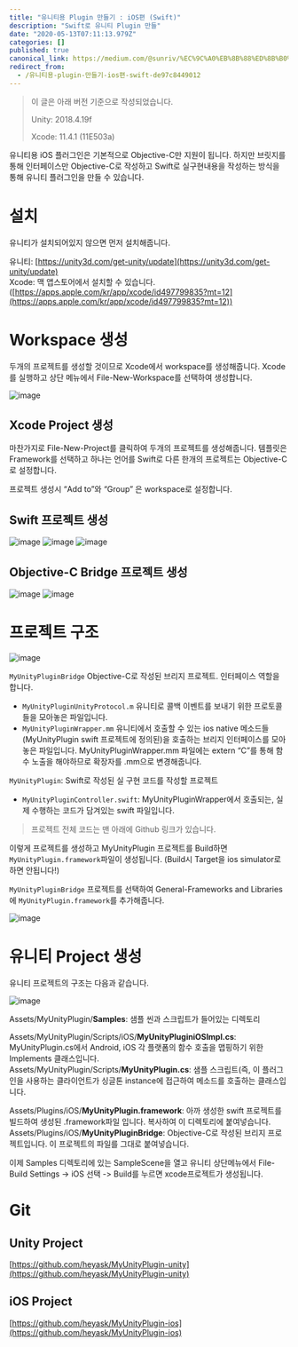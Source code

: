 ```yaml
---
title: "유니티용 Plugin 만들기 : iOS편 (Swift)"
description: "Swift로 유니티 Plugin 만들"
date: "2020-05-13T07:11:13.979Z"
categories: []
published: true
canonical_link: https://medium.com/@sunriv/%EC%9C%A0%EB%8B%88%ED%8B%B0%EC%9A%A9-plugin-%EB%A7%8C%EB%93%A4%EA%B8%B0-ios%ED%8E%B8-swift-de97c8449012
redirect_from:
  - /유니티용-plugin-만들기-ios편-swift-de97c8449012
---
```


> 이 글은 아래 버전 기준으로 작성되었습니다.
> 
> Unity: 2018.4.19f
> 
> Xcode: 11.4.1 (11E503a)


유니티용 iOS 플러그인은 기본적으로 Objective-C만 지원이 됩니다. 하지만 브릿지를 통해 인터페이스만 Objective-C로 작성하고 Swift로 실구현내용을 작성하는 방식을 통해 유니티 플러그인을 만들 수 있습니다.

# 설치

유니티가 설치되어있지 않으면 먼저 설치해줍니다.

유니티: [https://unity3d.com/get-unity/update](https://unity3d.com/get-unity/update)  
Xcode: 맥 앱스토어에서 설치할 수 있습니다.([https://apps.apple.com/kr/app/xcode/id497799835?mt=12](https://apps.apple.com/kr/app/xcode/id497799835?mt=12))

# Workspace 생성

두개의 프로젝트를 생성할 것이므로 Xcode에서 workspace를 생성해줍니다. Xcode를 실행하고 상단 메뉴에서 File-New-Workspace를 선택하여 생성합니다.

![image](./asset-1.png)

## Xcode Project 생성

마찬가지로 File-New-Project를 클릭하여 두개의 프로젝트를 생성해줍니다. 템플릿은 Framework를 선택하고 하나는 언어를 Swift로 다른 한개의 프로젝트는 Objective-C로 설정합니다.

프로젝트 생성시 “Add to”와 “Group” 은 workspace로 설정합니다.

## Swift 프로젝트 생성

![image](./asset-2.png)
![image](./asset-3.png)
![image](./asset-4.png)


## Objective-C Bridge 프로젝트 생성

![image](./asset-5.png)
![image](./asset-6.png)


# 프로젝트 구조

![image](./asset-7.png)

`MyUnityPluginBridge` Objective-C로 작성된 브리지 프로젝트. 인터페이스 역할을 합니다.
- `MyUnityPluginUnityProtocol.m` 유니티로 콜백 이벤트를 보내기 위한 프로토콜들을 모아놓은 파일입니다.  
- `MyUnityPluginWrapper.mm` 유니티에서 호출할 수 있는 ios native 메소드들(MyUnityPlugin swift 프로젝트에 정의된)을 호출하는 브리지 인터페이스를 모아놓은 파일입니다. MyUnityPluginWrapper.mm 파일에는 extern “C”를 통해 함수 노출을 해야하므로 확장자를 .mm으로 변경해줍니다.

`MyUnityPlugin`: Swift로 작성된 실 구현 코드를 작성할 프로젝트  
- `MyUnityPluginController.swift`: MyUnityPluginWrapper에서 호출되는, 실제 수행하는 코드가 담겨있는 swift 파일입니다.

> 프로젝트 전체 코드는 맨 아래에 Github 링크가 있습니다.

이렇게 프로젝트를 생성하고 MyUnityPlugin 프로젝트를 Build하면 `MyUnityPlugin.framework`파일이 생성됩니다. (Build시 Target을 ios simulator로 하면 안됩니다!)

`MyUnityPluginBridge` 프로젝트를 선택하여 General-Frameworks and Libraries에 `MyUnityPlugin.framework`를 추가해줍니다.

![image](./asset-8.png)


# 유니티 Project 생성

유니티 프로젝트의 구조는 다음과 같습니다.

![image](./asset-9.png)

Assets/MyUnityPlugin/**Samples**: 샘플 씬과 스크립트가 들어있는 디렉토리

Assets/MyUnityPlugin/Scripts/iOS/**MyUnityPluginiOSImpl.cs**: MyUnityPlugin.cs에서 Android, iOS 각 플랫폼의 함수 호출을 맵핑하기 위한 Implements 클래스입니다.  
Assets/MyUnityPlugin/Scripts/**MyUnityPlugin.cs**: 샘플 스크립트(즉, 이 플러그인을 사용하는 클라이언트가 싱글톤 instance에 접근하여 메소드를 호출하는 클래스입니다.

Assets/Plugins/iOS/**MyUnityPlugin.framework**: 아까 생성한 swift 프로젝트를 빌드하여 생성된 .framework파일 입니다. 복사하여 이 디렉토리에 붙여넣습니다.  
Assets/Plugins/iOS/**MyUnityPluginBridge**: Objective-C로 작성된 브리지 프로젝트입니다. 이 프로젝트의 파일를 그대로 붙여넣습니다.


이제 Samples 디렉토리에 있는 SampleScene을 열고 유니티 상단메뉴에서 File-Build Settings -> iOS 선택 -> Build를 누르면 xcode프로젝트가 생성됩니다.


# Git

## Unity Project

[https://github.com/heyask/MyUnityPlugin-unity](https://github.com/heyask/MyUnityPlugin-unity)


## iOS Project

[https://github.com/heyask/MyUnityPlugin-ios](https://github.com/heyask/MyUnityPlugin-ios)
